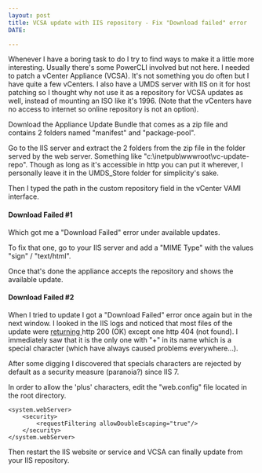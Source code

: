 ```yaml
---
layout: post
title: VCSA update with IIS repository - Fix "Download failed" error
DATE: 

---
```

Whenever I have a boring task to do I try to find ways to make it a little more interesting. Usually there's some PowerCLI involved but not here. I needed to patch a vCenter Appliance (VCSA). It's not something you do often but I have quite a few vCenters. I also have a UMDS server with IIS on it for host patching so I thought why not use it as a repository for VCSA updates as well, instead of mounting an ISO like it's 1996. (Note that the vCenters have no access to internet so online repository is not an option).

Download the Appliance Update Bundle that comes as a zip file and contains 2 folders named "manifest" and "package-pool".

Go to the IIS server and extract the 2 folders from the zip file in the folder served by the web server. Something like "c:\\inetpub\\wwwroot\\vc-update-repo". Though as long as it's accessible in http you can put it wherever, I personally leave it in the UMDS_Store folder for simplicity's sake.

Then I typed the path in the custom repository field in the vCenter VAMI interface.

#### Download Failed #1

Which got me a "Download Failed" error under available updates.

To fix that one, go to your IIS server and add a "MIME Type" with the values "sign" / "text/html".

Once that's done the appliance accepts the repository and shows the available update. 

#### Download Failed #2

When I tried to update I got a "Download Failed" error once again but in the next window.  I looked in the IIS logs and noticed that most files of the update were [returning ](https://en.wikipedia.org/wiki/List_of_HTTP_status_codes)http 200 (OK) except one http 404 (not found). I immediately saw that it is the only one with "+" in its name which is a special character (which have always caused problems everywhere...).

After some digging I discovered that specials characters are rejected by default as a security measure (paranoia?) since IIS 7.

In order to allow the 'plus' characters, edit the "web.config" file located in the root directory.

    <system.webServer>
        <security>
            <requestFiltering allowDoubleEscaping="true"/>
        </security>
    </system.webServer>

Then restart the IIS website or service and VCSA can finally update from your IIS repository.